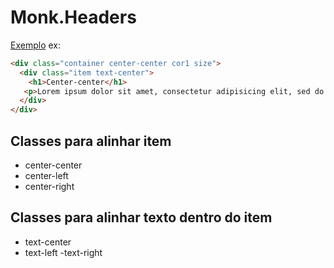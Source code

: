 # Monk.Headers
[Exemplo](https://agenciamonk.github.io/base-headers/)
ex:
```html
<div class="container center-center cor1 size">
  <div class="item text-center">
    <h1>Center-center</h1>
   <p>Lorem ipsum dolor sit amet, consectetur adipisicing elit, sed do eiusmod tempor incididunt ut labore et dolore magna aliqua.</p>
  </div>
</div>
```

## Classes para alinhar item
- center-center 
- center-left 
- center-right 

## Classes para alinhar texto dentro do item
- text-center
- text-left
-text-right
